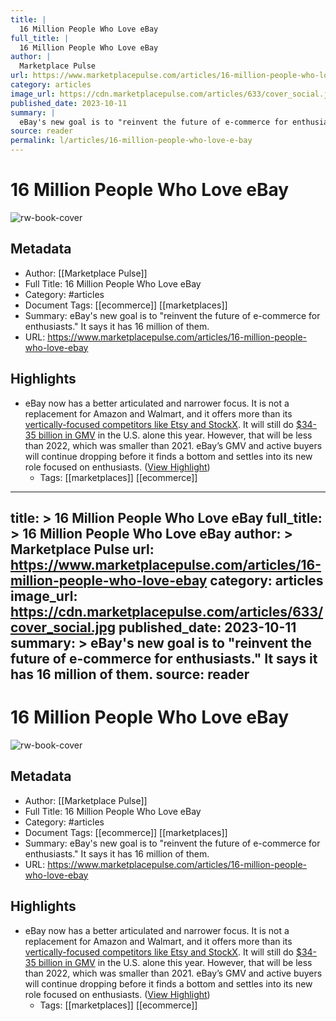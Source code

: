 ```yaml
---
title: |
  16 Million People Who Love eBay
full_title: |
  16 Million People Who Love eBay
author: |
  Marketplace Pulse
url: https://www.marketplacepulse.com/articles/16-million-people-who-love-ebay
category: articles
image_url: https://cdn.marketplacepulse.com/articles/633/cover_social.jpg
published_date: 2023-10-11
summary: |
  eBay's new goal is to "reinvent the future of e-commerce for enthusiasts." It says it has 16 million of them.
source: reader
permalink: l/articles/16-million-people-who-love-e-bay
---
```

# 16 Million People Who Love eBay

![rw-book-cover](https://cdn.marketplacepulse.com/articles/633/cover_social.jpg)

## Metadata
- Author: [[Marketplace Pulse]]
- Full Title: 16 Million People Who Love eBay
- Category: #articles
- Document Tags: [[ecommerce]] [[marketplaces]] 
- Summary: eBay's new goal is to "reinvent the future of e-commerce for enthusiasts." It says it has 16 million of them.
- URL: https://www.marketplacepulse.com/articles/16-million-people-who-love-ebay

## Highlights
- eBay now has a better articulated and narrower focus. It is not a replacement for Amazon and Walmart, and it offers more than its [vertically-focused competitors like Etsy and StockX](https://www.marketplacepulse.com/articles/unbundling-ebay). It will still do [$34-35 billion in GMV](https://www.marketplacepulse.com/stats/ebay-us-gross-merchandise-volume-gmv) in the U.S. alone this year. However, that will be less than 2022, which was smaller than 2021. eBay’s GMV and active buyers will continue dropping before it finds a bottom and settles into its new role focused on enthusiasts. ([View Highlight](https://read.readwise.io/read/01hcm64szdvgerttkw0c710eyc))
    - Tags: [[marketplaces]] [[ecommerce]] 


---
title: >
  16 Million People Who Love eBay
full_title: >
  16 Million People Who Love eBay
author: >
  Marketplace Pulse
url: https://www.marketplacepulse.com/articles/16-million-people-who-love-ebay
category: articles
image_url: https://cdn.marketplacepulse.com/articles/633/cover_social.jpg
published_date: 2023-10-11
summary: >
  eBay's new goal is to "reinvent the future of e-commerce for enthusiasts." It says it has 16 million of them.
source: reader
---
# 16 Million People Who Love eBay

![rw-book-cover](https://cdn.marketplacepulse.com/articles/633/cover_social.jpg)

## Metadata
- Author: [[Marketplace Pulse]]
- Full Title: 16 Million People Who Love eBay
- Category: #articles
- Document Tags: [[ecommerce]] [[marketplaces]] 
- Summary: eBay's new goal is to "reinvent the future of e-commerce for enthusiasts." It says it has 16 million of them.
- URL: https://www.marketplacepulse.com/articles/16-million-people-who-love-ebay

## Highlights
- eBay now has a better articulated and narrower focus. It is not a replacement for Amazon and Walmart, and it offers more than its [vertically-focused competitors like Etsy and StockX](https://www.marketplacepulse.com/articles/unbundling-ebay). It will still do [$34-35 billion in GMV](https://www.marketplacepulse.com/stats/ebay-us-gross-merchandise-volume-gmv) in the U.S. alone this year. However, that will be less than 2022, which was smaller than 2021. eBay’s GMV and active buyers will continue dropping before it finds a bottom and settles into its new role focused on enthusiasts. ([View Highlight](https://read.readwise.io/read/01hcm64szdvgerttkw0c710eyc))
    - Tags: [[marketplaces]] [[ecommerce]] 


